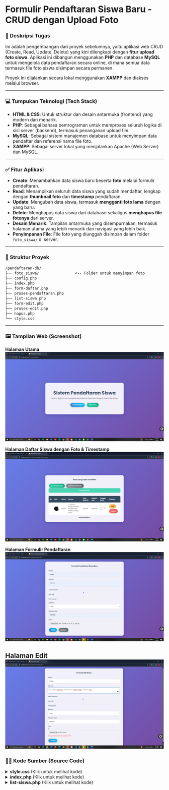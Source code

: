 # **Formulir Pendaftaran Siswa Baru - CRUD dengan Upload Foto**

### 📌 Deskripsi Tugas
Ini adalah pengembangan dari proyek sebelumnya, yaitu aplikasi web CRUD (Create, Read, Update, Delete) yang kini dilengkapi dengan **fitur upload foto siswa**. Aplikasi ini dibangun menggunakan **PHP** dan database **MySQL** untuk mengelola data pendaftaran secara online, di mana semua data termasuk file foto siswa disimpan secara permanen.

Proyek ini dijalankan secara lokal menggunakan **XAMPP** dan diakses melalui browser.

---

### 💻 Tumpukan Teknologi (Tech Stack)
- **HTML & CSS**: Untuk struktur dan desain antarmuka (frontend) yang modern dan menarik.
- **PHP**: Sebagai bahasa pemrograman untuk memproses seluruh logika di sisi server (backend), termasuk penanganan upload file.
- **MySQL**: Sebagai sistem manajemen database untuk menyimpan data pendaftar dan referensi nama file foto.
- **XAMPP**: Sebagai server lokal yang menjalankan Apache (Web Server) dan MySQL.

---

### ✅ Fitur Aplikasi
- **Create**: Menambahkan data siswa baru beserta **foto** melalui formulir pendaftaran.
- **Read**: Menampilkan seluruh data siswa yang sudah mendaftar, lengkap dengan **thumbnail foto** dan **timestamp** pendaftaran.
- **Update**: Mengubah data siswa, termasuk **mengganti foto lama** dengan yang baru.
- **Delete**: Menghapus data siswa dari database sekaligus **menghapus file fotonya** dari server.
- **Desain Menarik**: Tampilan antarmuka yang disempurnakan, termasuk halaman utama yang lebih menarik dan navigasi yang lebih baik.
- **Penyimpanan File**: File foto yang diunggah disimpan dalam folder `foto_siswa/` di server.

---

### 📂 Struktur Proyek
```
/pendaftaran-db/
├── foto_siswa/                <-- Folder untuk menyimpan foto
├── config.php
├── index.php
├── form-daftar.php
├── proses-pendaftaran.php
├── list-siswa.php
├── form-edit.php
├── proses-edit.php
├── hapus.php
└── style.css
```

---

### 🖼️ Tampilan Web (Screenshot)

**Halaman Utama**
![Halaman Utama](https://github.com/danialrajiv/PWeb_tugas10/blob/main/home_page.png)

**Halaman Daftar Siswa dengan Foto & Timestamp**
![Halaman Daftar Siswa](https://github.com/danialrajiv/PWeb_tugas10/blob/main/list_page.png)

**Halaman Formulir Pendaftaran**
![Formulir Pendaftaran](https://github.com/danialrajiv/PWeb_tugas10/blob/main/form_page.png)

**Halaman Edit**
![Formulir Pendaftaran](https://github.com/danialrajiv/PWeb_tugas10/blob/main/edit_page.png)
---

### 👨‍💻 Kode Sumber (Source Code)

<details>
<summary><b>style.css</b> (Klik untuk melihat kode)</summary>

```css
/* Import Font dari Google Fonts */
@import url('[https://fonts.googleapis.com/css2?family=Poppins:wght@300;400;500;600;700&display=swap](https://fonts.googleapis.com/css2?family=Poppins:wght@300;400;500;600;700&display=swap)');

/* Reset dan Pengaturan Dasar */
* { margin: 0; padding: 0; box-sizing: border-box; }

body {
    font-family: 'Poppins', sans-serif;
    background: linear-gradient(135deg, #667eea 0%, #764ba2 100%);
    color: #333;
    display: flex;
    justify-content: center;
    align-items: center;
    min-height: 100vh;
    padding: 20px;
}

/* Container Utama */
.container {
    width: 100%;
    max-width: 950px;
    background: rgba(255, 255, 255, 0.9);
    backdrop-filter: blur(5px);
    -webkit-backdrop-filter: blur(5px);
    border-radius: 20px;
    padding: 40px;
    box-shadow: 0 8px 32px 0 rgba(31, 38, 135, 0.37);
}

/* Header */
header { text-align: center; margin-bottom: 30px; }
header h1, header h3 { color: #2c3e50; text-shadow: 1px 1px 2px rgba(0,0,0,0.1); }

/* Tombol */
.btn {
    text-decoration: none; color: #fff; padding: 12px 25px; border-radius: 50px;
    font-weight: 600; transition: all 0.3s ease; box-shadow: 0 4px 15px rgba(0,0,0,0.2);
    border: none; cursor: pointer; font-size: 16px; display: inline-block; margin: 5px;
}
.btn-primary { background: linear-gradient(45deg, #3a7bd5, #00d2ff); }
.btn-secondary { background: linear-gradient(45deg, #868f96, #596164); }
.btn-add { background: linear-gradient(45deg, #1dd1a1, #10ac84); }
.btn-edit { background: linear-gradient(45deg, #feca57, #ff9f43); color: #333; }
.btn-delete { background: linear-gradient(45deg, #ff6b6b, #ee5253); }
.btn:hover { transform: translateY(-3px); box-shadow: 0 6px 20px rgba(0,0,0,0.3); }

/* Halaman Utama (Homepage) */
.hero-section { text-align: center; padding: 40px 0; }
.hero-section h1 { font-size: 3.5em; color: #34495e; margin-bottom: 10px; }
.hero-section p { font-size: 1.2em; color: #555; margin-bottom: 30px; }
.hero-section .action-buttons a { margin: 10px; }

/* Tabel */
.table-wrapper { overflow-x: auto; }
table {
    width: 100%; border-collapse: collapse; margin-top: 20px;
    background: #fff; border-radius: 10px; overflow: hidden;
}
table th, table td { padding: 15px; text-align: left; border-bottom: 1px solid #eee; vertical-align: middle; }
table thead { background: #34495e; color: white; }
table tbody tr:hover { background-color: #f1f8ff; }
.student-photo { width: 60px; height: 60px; border-radius: 50%; object-fit: cover; box-shadow: 0 2px 4px rgba(0,0,0,0.1); }
.timestamp { font-size: 0.8em; color: #777; }

/* Formulir */
fieldset { border: none; padding: 0; }
.form-group { margin-bottom: 20px; }
.form-group label { font-weight: 500; margin-bottom: 8px; display: block; color: #34495e; }
.form-group input, .form-group textarea, .form-group select {
    width: 100%; padding: 15px; border: 1px solid #ddd;
    border-radius: 10px; font-size: 16px; color: #333; transition: all 0.3s ease;
}
.form-group input:focus, .form-group textarea:focus, .form-group select:focus {
    outline: none; border-color: #3a7bd5; box-shadow: 0 0 0 3px rgba(58, 123, 213, 0.3);
}
.radio-group label { margin-right: 20px; }
.form-actions { display: flex; gap: 10px; margin-top: 20px; }

/* Pesan Status */
.status-message {
    padding: 15px; margin-bottom: 20px; border-radius: 10px; text-align: center;
    font-weight: 500; color: #fff;
}
.sukses { background-color: rgba(29, 209, 161, 0.8); }
.gagal { background-color: rgba(238, 82, 83, 0.8); }
```

</details>

<details>
<summary><b>index.php</b> (Klik untuk melihat kode)</summary>

```php
<!DOCTYPE html>
<html>
<head>
    <title>Pendaftaran Siswa Baru</title>
    <link rel="stylesheet" href="style.css">
</head>
<body>
    <div class="container">
        <div class="hero-section">
            <h1>Sistem Pendaftaran Siswa</h1>
            <p>Platform digital untuk mengelola pendaftaran siswa baru dengan mudah dan efisien.</p>
            <div class="action-buttons">
                <a href="list-siswa.php" class="btn btn-primary">Lihat Pendaftar</a>
                <a href="form-daftar.php" class="btn btn-add">Daftar Baru</a>
            </div>
        </div>
    </div>
</body>
</html>
```

</details>

<details>
<summary><b>list-siswa.php</b> (Klik untuk melihat kode)</summary>

```php
<?php include("config.php"); ?>
<!DOCTYPE html>
<html>
<head>
    <title>Pendaftaran Siswa Baru</title>
    <link rel="stylesheet" href="style.css">
</head>
<body>
    <div class="container">
        <header>
            <h3>Siswa yang sudah mendaftar</h3>
        </header>

        <nav>
            <a href="form-daftar.php" class="btn btn-add">[+] Tambah Baru</a>
            <a href="index.php" class="btn btn-secondary">Kembali ke Beranda</a>
        </nav>

        <?php if(isset($_GET['status'])): ?>
            <p class="status-message <?php echo $_GET['status']; ?>">
                <?php echo $_GET['status'] == 'sukses' ? "Proses berhasil!" : "Proses gagal!"; ?>
            </p>
        <?php endif; ?>

        <div class="table-wrapper">
            <table>
            <thead>
                <tr>
                    <th>No</th>
                    <th>Foto</th>
                    <th>Nama</th>
                    <th>Alamat</th>
                    <th>Jenis Kelamin</th>
                    <th>Sekolah Asal</th>
                    <th>Tanggal Daftar</th>
                    <th>Tindakan</th>
                </tr>
            </thead>
            <tbody>
                <?php
                $sql = "SELECT * FROM calon_siswa";
                $query = mysqli_query($db, $sql);
                $no = 1;
                while($siswa = mysqli_fetch_array($query)){
                    echo "<tr>";
                    echo "<td>".$no++."</td>";
                    echo "<td><img src='uploads/".$siswa['foto']."' class='student-photo'></td>";
                    echo "<td>".$siswa['nama']."</td>";
                    echo "<td>".$siswa['alamat']."</td>";
                    echo "<td>".$siswa['jenis_kelamin']."</td>";
                    echo "<td>".$siswa['asal_sekolah']."</td>";
                    echo "<td class='timestamp'>".date('d-m-Y H:i', strtotime($siswa['tanggal_daftar']))."</td>";
                    echo "<td>";
                    echo "<a href='form-edit.php?id=".$siswa['id']."' class='btn btn-edit'>Edit</a>";
                    echo "<a href='hapus.php?id=".$siswa['id']."' class='btn btn-delete' onclick='return confirm(\"Yakin ingin menghapus data ini?\")'>Hapus</a>";
                    echo "</td>";
                    echo "</tr>";
                }
                ?>
            </tbody>
            </table>
        </div>
        <p style="text-align:center; margin-top:20px; font-weight:bold;">Total Pendaftar: <?php echo mysqli_num_rows($query) ?></p>
    </div>
</body>
</html>
```

</details>
